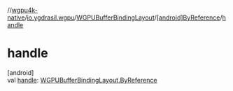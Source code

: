//[wgpu4k-native](../../../../index.md)/[io.ygdrasil.wgpu](../../index.md)/[WGPUBufferBindingLayout](../index.md)/[[android]ByReference](index.md)/[handle](handle.md)

# handle

[android]\
val [handle](handle.md): [WGPUBufferBindingLayout.ByReference](../../../io.ygdrasil.wgpu.android/-w-g-p-u-buffer-binding-layout/-by-reference/index.md)